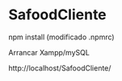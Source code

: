 # SafoodCliente
npm install (modificado .npmrc)

Arrancar Xampp/mySQL

http://localhost/SafoodCliente/